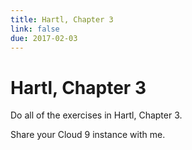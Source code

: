 ```yaml
---
title: Hartl, Chapter 3
link: false
due: 2017-02-03
---
```

Hartl, Chapter 3
================

Do all of the exercises in Hartl, Chapter 3.  

Share your Cloud 9 instance with me.
